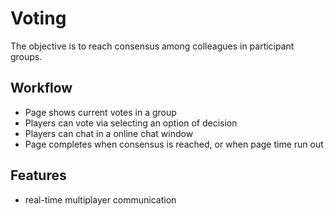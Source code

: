 # Voting

The objective is to reach consensus among colleagues in participant groups.

## Workflow

- Page shows current votes in a group
- Players can vote via selecting an option of decision
- Players can chat in a online chat window
- Page completes when consensus is reached, or when page time run out

## Features

- real-time multiplayer communication